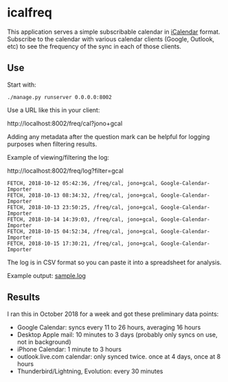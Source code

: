 # icalfreq

This application serves a simple subscribable calendar in [iCalendar](https://icalendar.org/) format. Subscribe to the calendar with various calendar clients (Google, Outlook, etc) to see the frequency of the sync in each of those clients.

## Use

Start with:

    ./manage.py runserver 0.0.0.0:8002

Use a URL like this in your client:

http://localhost:8002/freq/cal?jono+gcal

Adding any metadata after the question mark can be helpful for logging purposes when filtering results.

Example of viewing/filtering the log:

http://localhost:8002/freq/log?filter=gcal

    FETCH, 2018-10-12 05:42:36, /freq/cal, jono+gcal, Google-Calendar-Importer
    FETCH, 2018-10-13 08:34:32, /freq/cal, jono+gcal, Google-Calendar-Importer
    FETCH, 2018-10-13 23:50:25, /freq/cal, jono+gcal, Google-Calendar-Importer
    FETCH, 2018-10-14 14:39:03, /freq/cal, jono+gcal, Google-Calendar-Importer
    FETCH, 2018-10-15 04:52:34, /freq/cal, jono+gcal, Google-Calendar-Importer
    FETCH, 2018-10-15 17:30:21, /freq/cal, jono+gcal, Google-Calendar-Importer

The log is in CSV format so you can paste it into a spreadsheet for analysis.

Example output: [sample.log](sample.log)

## Results

I ran this in October 2018 for a week and got these preliminary data points:

* Google Calendar: syncs every 11 to 26 hours, averaging 16 hours
* Desktop Apple mail: 10 minutes to 3 days (probably only syncs on use, not in background)
* iPhone Calendar: 1 minute to 3 hours
* outlook.live.com calendar: only synced twice. once at 4 days, once at 8 hours
* Thunderbird/Lightning, Evolution: every 30 minutes

